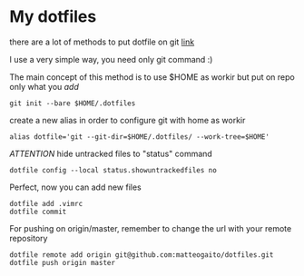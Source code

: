 # My dotfiles

there are a lot of methods to put dotfile on git [link](https://dotfiles.github.io/)

I use a very simple way, you need only git command :)

The main concept of this method is to use $HOME as workir but put on repo only what you *add* 

````
git init --bare $HOME/.dotfiles
````

create a new alias in order to configure git with home as workir
````
alias dotfile='git --git-dir=$HOME/.dotfiles/ --work-tree=$HOME'
````

*ATTENTION* hide untracked files to "status" command
````
dotfile config --local status.showuntrackedfiles no
````

Perfect, now you can add new files
````
dotfile add .vimrc
dotfile commit
````

For pushing on origin/master, remember to change the url with your remote repository
````
dotfile remote add origin git@github.com:matteogaito/dotfiles.git
dotfile push origin master
````


